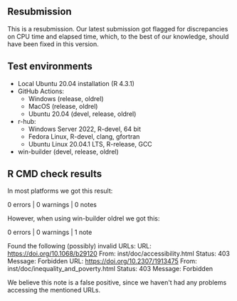 ## Resubmission

This is a resubmission. Our latest submission got flagged for discrepancies on
CPU time and elapsed time, which, to the best of our knowledge, should have
been fixed in this version.

## Test environments

- Local Ubuntu 20.04 installation (R 4.3.1)
- GitHub Actions:
  - Windows (release, oldrel)
  - MacOS (release, oldrel)
  - Ubuntu 20.04 (devel, release, oldrel)
- r-hub:
  - Windows Server 2022, R-devel, 64 bit
  - Fedora Linux, R-devel, clang, gfortran
  - Ubuntu Linux 20.04.1 LTS, R-release, GCC
- win-builder (devel, release, oldrel)

## R CMD check results

In most platforms we got this result:

0 errors | 0 warnings | 0 notes

However, when using win-builder oldrel we got this:

0 errors | 0 warnings | 1 note

Found the following (possibly) invalid URLs:
  URL: https://doi.org/10.1068/b29120
    From: inst/doc/accessibility.html
    Status: 403
    Message: Forbidden
  URL: https://doi.org/10.2307/1913475
    From: inst/doc/inequality_and_poverty.html
    Status: 403
    Message: Forbidden

We believe this note is a false positive, since we haven't had any problems
accessing the mentioned URLs.
